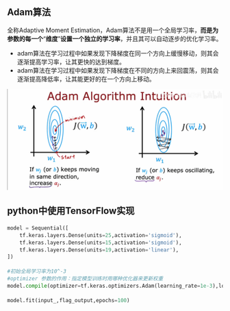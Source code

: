 ## Adam算法

全称Adaptive Moment Estimation，Adam算法不是用一个全局学习率，**而是为参数的每一个**“**维度**”**设置一个独立的学习率**，并且其可以自动逐步的优化学习率。

* adam算法在学习过程中如果发现下降梯度在同一个方向上缓慢移动，则其会逐渐提高学习率，让其更快的达到梯度。
* adam算法在学习过程中如果发现下降梯度在不同的方向上来回震荡，则其会逐渐提高降低率，让其能更好的在一个方向上移动。

![](./image/adam.png)

## python中使用TensorFlow实现

```python
model = Sequential([
    tf.keras.layers.Dense(units=25,activation='sigmoid'),
    tf.keras.layers.Dense(units=15,activation='sigmoid'),
    tf.keras.layers.Dense(units=19,activation='linear'),
])

#初始全局学习率为10^-3
#optimizer 参数的作用：指定模型训练时用哪种优化器来更新权重
model.compile(optimizer=tf.keras.optimizers.Adam(learning_rate=1e-3),loss=tf.keras.losses.SparesCategoricalCrossentropy(from_logits=True))

model.fit(input_,flag_output,epochs=100)
```

